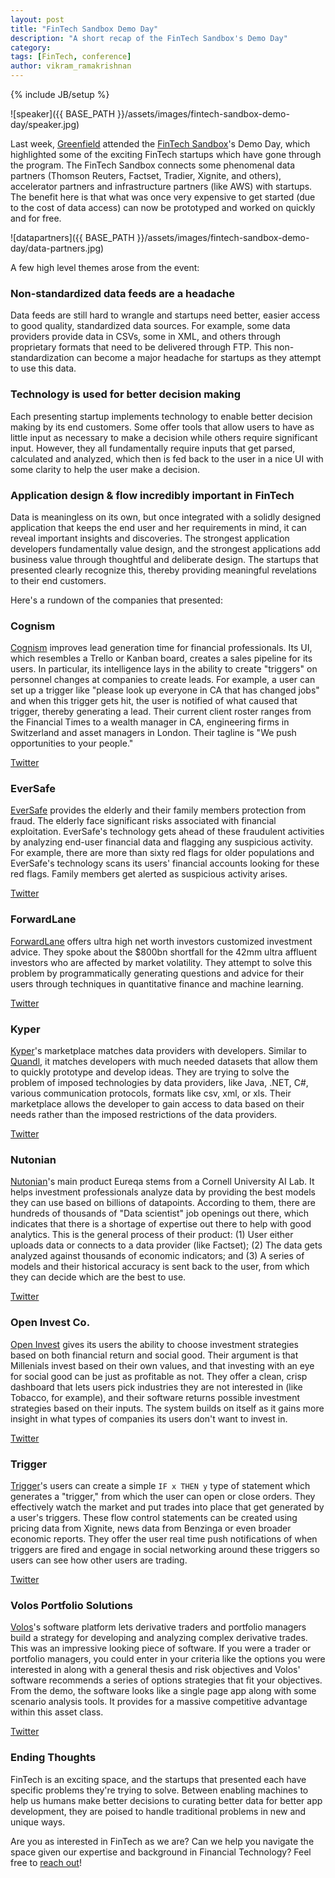 ```yaml
---
layout: post
title: "FinTech Sandbox Demo Day"
description: "A short recap of the FinTech Sandbox's Demo Day"
category:
tags: [FinTech, conference]
author: vikram_ramakrishnan
---
```

{% include JB/setup %}

![speaker]({{ BASE_PATH }}/assets/images/fintech-sandbox-demo-day/speaker.jpg)

Last week, [Greenfield](http://www.greenfieldhq.com) attended the [FinTech Sandbox](http://FinTechsandbox.org/)'s Demo Day, which highlighted
some of the exciting FinTech startups which have gone through the program.
The FinTech Sandbox connects some phenomenal data partners (Thomson Reuters,
Factset, Tradier, Xignite, and others), accelerator partners and infrastructure
partners (like AWS) with startups. The benefit here is that what was once very
expensive to get started (due to the cost of data access) can now be prototyped
and worked on quickly and for free.

![datapartners]({{ BASE_PATH }}/assets/images/fintech-sandbox-demo-day/data-partners.jpg)

A few high level themes arose from the event:

### Non-standardized data feeds are a headache

Data feeds are still hard to wrangle and startups need better, easier access
to good quality, standardized data sources. For example, some data providers
provide data in CSVs, some in XML, and others through proprietary formats that
need to be delivered through FTP. This non-standardization can become a major
headache for startups as they attempt to use this data.

### Technology is used for better decision making

Each presenting startup implements technology to enable better decision making
by its end customers. Some offer tools that allow users to have as little input
as necessary to make a decision while others require significant input. However,
they all fundamentally require inputs that get parsed, calculated and analyzed,
which then is fed back to the user in a nice UI with some clarity to help the
user make a decision.

### Application design & flow incredibly important in FinTech

Data is meaningless on its own, but once integrated with a solidly designed
application that keeps the end user and her requirements in mind, it can reveal
important insights and discoveries. The strongest application developers
fundamentally value design, and the strongest applications add business value
through thoughtful and deliberate design. The startups that presented clearly
recognize this, thereby providing meaningful revelations to their end customers.

Here's a rundown of the companies that presented:

### Cognism

[Cognism](http://www.cognism.com) improves lead generation time for financial
professionals. Its UI, which resembles a Trello or Kanban board, creates a
sales pipeline for its users. In particular, its intelligence lays in the
ability to create "triggers" on personnel changes at companies to create leads.
For example, a user can set up a trigger like "please look up everyone in CA
that has changed jobs" and when this trigger gets hit, the user is notified of
what caused that trigger, thereby generating a lead. Their current client
roster ranges from the Financial Times to a wealth manager in CA, engineering
firms in Switzerland and asset managers in London. Their tagline is "We push
opportunities to your people."

[Twitter](https://twitter.com/realCognism)

### EverSafe

[EverSafe](https://www.eversafe.com/index.html) provides the elderly and their family members protection from
fraud. The elderly face significant risks associated with financial
exploitation. EverSafe's technology gets ahead of these fraudulent activities
by analyzing end-user financial data and flagging any suspicious activity.
For example, there are more than sixty red flags for older populations and
EverSafe's technology scans its users' financial accounts looking for these red
flags. Family members get alerted as suspicious activity arises.

[Twitter](https://twitter.com/EverSafeSeniors)

### ForwardLane

[ForwardLane](http://forwardlane.com/home.html) offers ultra high net worth investors customized investment
advice. They spoke about the $800bn shortfall for the 42mm ultra affluent
investors who are affected by market volatility. They attempt to solve this
problem by programmatically generating questions and advice for their users
through techniques in quantitative finance and machine learning.

[Twitter](https://twitter.com/Forward_Lane)

### Kyper

[Kyper](https://www.kyper.com/)'s marketplace matches data providers with
developers. Similar to [Quandl](https://www.quandl.com/), it matches developers
with much needed datasets that allow them to quickly prototype and develop
ideas. They are trying to solve the problem of imposed technologies by data
providers, like Java, .NET, C#, various communication protocols, formats like
csv, xml, or xls. Their marketplace allows the developer to gain access to data
based on their needs rather than the imposed restrictions of the data providers.

[Twitter](https://twitter.com/kyperdata)

### Nutonian

[Nutonian](http://nutonian.com)'s main product Eureqa stems from a Cornell
University AI Lab. It helps investment professionals analyze data by providing
the best models they can use based on billions of datapoints. According to them,
there are hundreds of thousands of "Data scientist" job openings out there,
which indicates that there is a shortage of expertise out there to help with
good analytics. This is the general process of their product: (1) User either
uploads data or connects to a data provider (like Factset); (2) The data gets
analyzed against thousands of economic indicators; and (3) A series of models
and their historical accuracy is sent back to the user, from which they can
decide which are the best to use.

[Twitter](https://twitter.com/nutonian)

### Open Invest Co.

[Open Invest](https://openinvest.co/) gives its users the ability to choose
investment strategies based on both financial return and social good. Their
argument is that Millenials invest based on their own values, and that
investing with an eye for social good can be just as profitable as not. They
offer a clean, crisp dashboard that lets users pick industries they are not
interested in (like Tobacco, for example), and their software returns possible
investment strategies based on their inputs. The system builds on itself as it
gains more insight in what types of companies its users don't want to invest in.

[Twitter](https://twitter.com/openinvestco)

### Trigger

[Trigger](http://www.triggerfinance.com)'s users can create a simple `IF x THEN y` type of statement
which generates a "trigger," from which the user can open or close orders. They
effectively watch the market and put trades into place that get generated by a
user's triggers. These flow control statements can be created using pricing data
from Xignite, news data from Benzinga or even broader economic reports. They
offer the user real time push notifications of when triggers are fired and
engage in social networking around these triggers so users can see how other
users are trading.

[Twitter](https://twitter.com/triggerfinance)

### Volos Portfolio Solutions

[Volos](http://volossoftware.com/)'s software platform lets derivative traders
and portfolio managers build a strategy for developing and analyzing complex
derivative trades. This was an impressive looking piece of software. If you were
a trader or portfolio managers, you could enter in your criteria like the
options you were interested in along with a general thesis and risk objectives
and Volos' software recommends a series of options strategies that fit your
objectives. From the demo, the software looks like a single page app along with
some scenario analysis tools. It provides for a massive competitive advantage
within this asset class.

[Twitter](https://twitter.com/volossoftware)

### Ending Thoughts

FinTech is an exciting space, and the startups that presented each have specific
problems they're trying to solve. Between enabling machines to help us humans
make better decisions to curating better data for better app development, they
are poised to handle traditional problems in new and unique ways.

Are you as interested in FinTech as we are? Can we help you navigate the space
given our expertise and background in Financial Technology? Feel free to
[reach out](http://greenfieldhq.com/hire/)!
